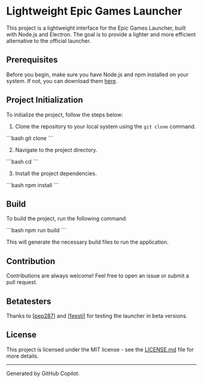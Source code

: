 # Lightweight Epic Games Launcher

This project is a lightweight interface for the Epic Games Launcher, built with Node.js and Electron. The goal is to provide a lighter and more efficient alternative to the official launcher.

## Prerequisites

Before you begin, make sure you have Node.js and npm installed on your system. If not, you can download them [here](https://nodejs.org/).

## Project Initialization

To initialize the project, follow the steps below:

1. Clone the repository to your local system using the `git clone` command.

\`\`\`bash
git clone <repository-url>
\`\`\`

2. Navigate to the project directory.

\`\`\`bash
cd <directory-name>
\`\`\`

3. Install the project dependencies.

\`\`\`bash
npm install
\`\`\`

## Build

To build the project, run the following command:

\`\`\`bash
npm run build
\`\`\`

This will generate the necessary build files to run the application.

## Contribution

Contributions are always welcome! Feel free to open an issue or submit a pull request.

## Betatesters

Thanks to [[pep287](https://github.com/pep287)] and [[feesti](https://github.com/feesti)] for testing the launcher in beta versions.

## License

This project is licensed under the MIT license - see the [LICENSE.md](LICENSE.md) file for more details.

---

Generated by GitHub Copilot.